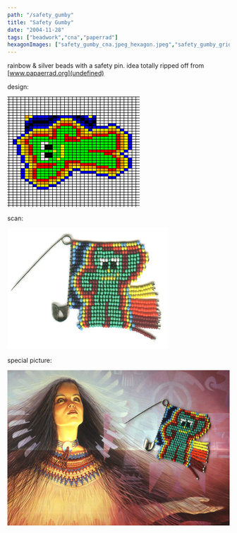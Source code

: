 ```yaml
---
path: "/safety_gumby"
title: "Safety Gumby"
date: "2004-11-28"
tags: ["beadwork","cna","paperrad"]
hexagonImages: ["safety_gumby_cna.jpeg_hexagon.jpeg","safety_gumby_grid.gif_hexagon.png","safety_gumby_scan.jpg_hexagon.jpeg","safety_gumby_cna.jpg_hexagon.jpeg"]
---
```


rainbow & silver beads with a safety pin. idea totally ripped off from [www.papaerrad.org](undefined) 

design: 

[![](safety_gumby_grid.gif "safety_gumby_grid")](safety_gumby_grid.gif) 

scan: 

[![](safety_gumby_scan.jpg "safety_gumby_scan")](safety_gumby_scan.jpg) 

special picture: 

[![](safety_gumby_cna.jpg "safety_gumby_cna")](safety_gumby_cna.jpg)  